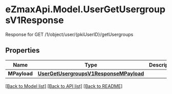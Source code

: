 # eZmaxApi.Model.UserGetUsergroupsV1Response
Response for GET /1/object/user/{pkiUserID}/getUsergroups

## Properties

Name | Type | Description | Notes
------------ | ------------- | ------------- | -------------
**MPayload** | [**UserGetUsergroupsV1ResponseMPayload**](UserGetUsergroupsV1ResponseMPayload.md) |  | 

[[Back to Model list]](../README.md#documentation-for-models) [[Back to API list]](../README.md#documentation-for-api-endpoints) [[Back to README]](../README.md)

